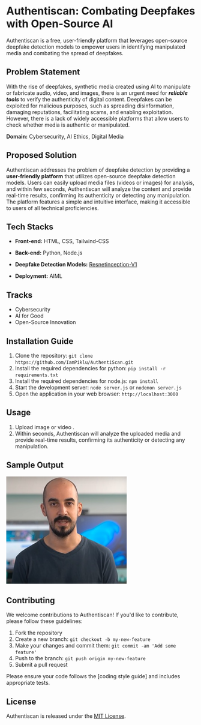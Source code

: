 # Authentiscan: Combating Deepfakes with Open-Source AI

Authentiscan is a free, user-friendly platform that leverages open-source deepfake detection models to empower users in identifying manipulated media and combating the spread of deepfakes.

## Problem Statement

With the rise of deepfakes, synthetic media created using AI to manipulate or fabricate audio, video, and images, there is an urgent need for ***reliable tools*** to verify the authenticity of digital content. Deepfakes can be exploited for malicious purposes, such as spreading disinformation, damaging reputations, facilitating scams, and enabling exploitation. However, there is a lack of widely accessible platforms that allow users to check whether media is authentic or manipulated.

**Domain:** Cybersecurity, AI Ethics, Digital Media

## Proposed Solution

Authentiscan addresses the problem of deepfake detection by providing a **user-friendly platform** that utilizes open-source deepfake detection models. Users can easily upload media files (videos or images) for analysis, and within few seconds, Authentiscan will analyze the content and provide real-time results, confirming its authenticity or detecting any manipulation. The platform features a simple and intuitive interface, making it accessible to users of all technical proficiencies.

## Tech Stacks

- **Front-end:** HTML, CSS, Tailwind-CSS
- **Back-end:** Python, Node.js
- **Deepfake Detection Models:** [Resnetinception-V1](https://huggingface.co/aaronespasa/deepfake-detection-resnetinceptionv1/tree/main)

- **Deployment:** AIML

## Tracks

- Cybersecurity
- AI for Good
- Open-Source Innovation

## Installation Guide

1. Clone the repository: `git clone https://github.com/IamPiklu/AuthentiScan.git`
2. Install the required dependencies for python: `pip install -r requirements.txt`
3. Install the required dependencies for node.js: `npm install`
4. Start the development server: `node server.js` or `nodemon server.js`
5. Open the application in your web browser: `http://localhost:3000`

## Usage

1. Upload image or video .
2. Within seconds, Authentiscan will analyze the uploaded media and provide real-time results, confirming its authenticity or detecting any manipulation.

## Sample Output
![gg](examples/fake_dot_csv.jpeg)

## Contributing

We welcome contributions to Authentiscan! If you'd like to contribute, please follow these guidelines:

1. Fork the repository
2. Create a new branch: `git checkout -b my-new-feature`
3. Make your changes and commit them: `git commit -am 'Add some feature'`
4. Push to the branch: `git push origin my-new-feature`
5. Submit a pull request

Please ensure your code follows the [coding style guide] and includes appropriate tests.

## License

Authentiscan is released under the [MIT License](LICENSE).
